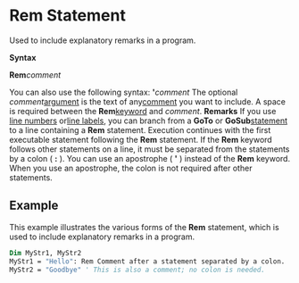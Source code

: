
# Rem Statement

Used to include explanatory remarks in a program.

 **Syntax**

 **Rem**_comment_

You can also use the following syntax:
 **'**_comment_
The optional  _comment_[argument](b8bdf64f-5920-1ae9-16d0-b26d09524a30.md) is the text of any[comment](b8bdf64f-5920-1ae9-16d0-b26d09524a30.md) you want to include. A space is required between the **Rem**[keyword](b8bdf64f-5920-1ae9-16d0-b26d09524a30.md) and _comment_.
 **Remarks**
If you use [line numbers](b8bdf64f-5920-1ae9-16d0-b26d09524a30.md) or[line labels](b8bdf64f-5920-1ae9-16d0-b26d09524a30.md), you can branch from a  **GoTo** or **GoSub**[statement](b8bdf64f-5920-1ae9-16d0-b26d09524a30.md) to a line containing a **Rem** statement. Execution continues with the first executable statement following the **Rem** statement. If the **Rem** keyword follows other statements on a line, it must be separated from the statements by a colon ( **:** ).
You can use an apostrophe ( **'** ) instead of the **Rem** keyword. When you use an apostrophe, the colon is not required after other statements.

## Example

This example illustrates the various forms of the  **Rem** statement, which is used to include explanatory remarks in a program.


```vb
Dim MyStr1, MyStr2 
MyStr1 = "Hello": Rem Comment after a statement separated by a colon. 
MyStr2 = "Goodbye" ' This is also a comment; no colon is needed. 

```

